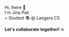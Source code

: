 Hi, there 👋 <br/>
I'm Jina Pak  <br/>
= Student 📚 @ Langara CS <br/>

<b>Let's collaborate together!</b> ☕



